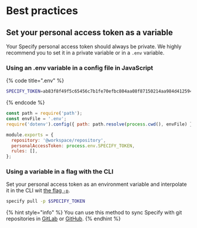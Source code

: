 # Best practices

## Set your personal access token as a variable

Your Specify personal access token should always be private. We highly recommend you to set it in a private variable or in a `.env` variable.

### Using an .env variable in a config file in JavaScript

{% code title=".env" %}
```bash
SPECIFY_TOKEN=ab83f8f49f5c65456c7b1fe70efbc804aa08f87150214aa984d4125945ed8283bash
```
{% endcode %}

```javascript
const path = require('path');
const envFile = '.env';
require('dotenv').config({ path: path.resolve(process.cwd(), envFile) });

module.exports = {
  repository: '@workspace/repository',
  personalAccessToken: process.env.SPECIFY_TOKEN,
  rules: [],
};
```

### Using a variable in a flag with the CLI

Set your personal access token as an environment variable and interpolate it in the CLI wit [the flag `-p`](https://specify.gitbook.io/specify-documentation/usage/cli#p-personal-access-token).

```bash
specify pull -p $SPECIFY_TOKEN
```

{% hint style="info" %}
You can use this method to sync Specify with git repositories in [GitLab](https://specifyapp.com/blog/specify-to-gitlab#creating-the-merge-request) or [GitHub](https://specifyapp.com/blog/how-to-pull-design-tokens-from-several-specify-repositories-on-github#how-to-use-this-workflow-in-github).
{% endhint %}
